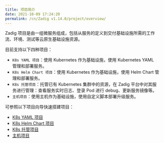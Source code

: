 ```yaml
---
title: 项目简介
date: 2021-10-09 17:24:20
permalink: /cn/Zadig v1.14.0/project/overview/
---
```

Zadig 项目是由一组微服务组成，包括从服务的定义到交付基础设施所需的工作流、环境、测试等云原生基础设施资源。

目前支持以下四种项目：
- `K8s YAML 项目`：使用 Kubernetes 作为基础设施，使用 Kubernetes YAML 管理和部署服务。
- `K8s Helm Chart 项目`：使用 Kubernetes 作为基础设施，使用 Helm Chart 管理和部署服务。
- `K8s 托管项目`：托管已有 Kubernetes 集群中的资源，在 Zadig 平台中对其服务进行管理：查看服务实时日志、登录 Pod 进行 debug、更新服务镜像等。
- `主机项目`：使用主机作为基础设施，使用自定义脚本部署升级服务。

可参照以下项目向导快速搭建项目：
* [K8s YAML 项目](/cn/Zadig%20v1.14.0/project/k8s-yaml/)
* [K8s Helm Chart 项目](/cn/Zadig%20v1.14.0/project/helm-chart/)
* [K8s 托管项目](/cn/Zadig%20v1.14.0/project/host-k8s-resources/)
* [主机项目](/cn/Zadig%20v1.14.0/project/vm/)
